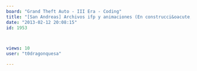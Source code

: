 ```yaml
---
board: "Grand Theft Auto - III Era - Coding"
title: "[San Andreas] Archivos ifp y animaciones (En construcci&oacute;n)"
date: "2013-02-12 20:08:15"
id: 1953



views: 10
user: "t0dragonquesa"

---
```

